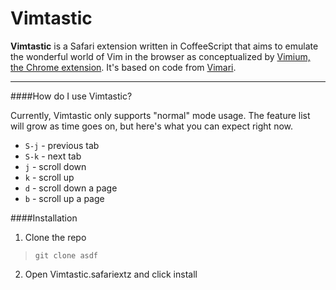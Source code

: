 # Vimtastic

**Vimtastic** is a Safari extension written in CoffeeScript that aims to emulate the wonderful world of Vim in the browser as conceptualized by [Vimium, the Chrome extension](https://github.com/philc/vimium).  It's based on code from [Vimari](https://github.com/guyht/vimari).

---

####How do I use Vimtastic?

Currently, Vimtastic only supports "normal" mode usage.  The feature list will grow as time goes on, but here's what you can expect right now.

* `S-j` - previous tab
* `S-k` - next tab
* `j` - scroll down
* `k` - scroll up
* `d` - scroll down a page
* `b` - scroll up a page

####Installation


1. Clone the repo
> `git clone asdf`

2. Open Vimtastic.safariextz and click install
